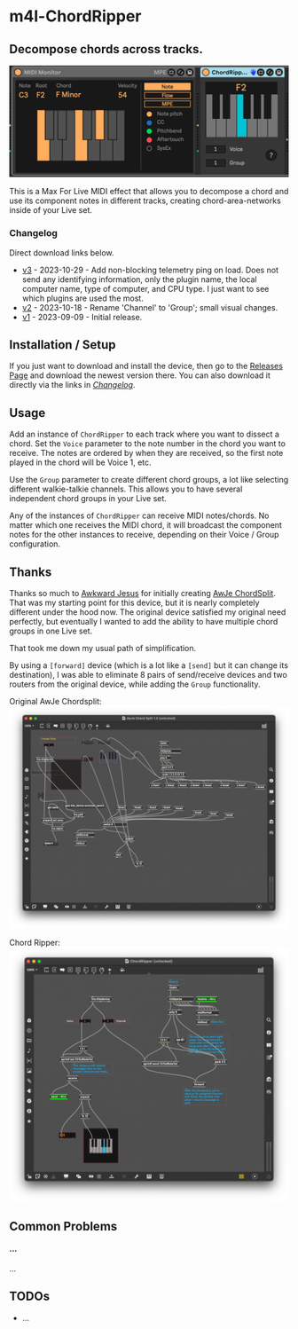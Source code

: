 # m4l-ChordRipper
## Decompose chords across tracks.

![ChordRipper](images/ChordRipper.png)

This is a Max For Live MIDI effect that allows you to decompose a chord and use its component notes in different tracks, creating chord-area-networks inside of your Live set.

### Changelog

Direct download links below.
* [v3](https://github.com/zsteinkamp/m4l-ChordRipper/releases/download/v3/ChordRipper-v3.amxd) - 2023-10-29 - Add non-blocking telemetry ping on load. Does not send any identifying information, only the plugin name, the local computer name, type of computer, and CPU type. I just want to see which plugins are used the most.
* [v2](https://github.com/zsteinkamp/m4l-ChordRipper/releases/download/v2/ChordRipper-v2.amxd) - 2023-10-18 - Rename 'Channel' to 'Group'; small visual changes.
* [v1](https://github.com/zsteinkamp/m4l-ChordRipper/raw/main/frozen/ChordRipper-v1.amxd) - 2023-09-09 - Initial release.

## Installation / Setup

If you just want to download and install the device, then go to the [Releases Page](https://github.com/zsteinkamp/m4l-ChordRipper/releases) and download the newest version there. You can also download it directly via the links in [*Changelog*](#changelog).

## Usage

Add an instance of `ChordRipper` to each track where you want to dissect a chord. Set the `Voice` parameter to the note number in the chord you want to receive. The notes are ordered by when they are received, so the first note played in the chord will be Voice 1, etc.

Use the `Group` parameter to create different chord groups, a lot like selecting different walkie-talkie channels. This allows you to have several independent chord groups in your Live set.

Any of the instances of `ChordRipper` can receive MIDI notes/chords. No matter which one receives the MIDI chord, it will broadcast the component notes for the other instances to receive, depending on their Voice / Group configuration.

## Thanks
Thanks so much to [Awkward
Jesus](https://maxforlive.com/profile/user/AwkwardJesus) for initially creating
[AwJe ChordSplit](https://maxforlive.com/library/device.php?id=6429#22317).
That was my starting point for this device, but it is nearly completely
different under the hood now. The original device satisfied my original need
perfectly, but eventually I wanted to add the ability to have multiple chord
groups in one Live set.

That took me down my usual path of simplification.

By using a `[forward]` device (which is a lot like a `[send]` but it can change its destination), I was able to eliminate 8 pairs of send/receive devices and two routers from the original device, while adding the `Group` functionality.

Original AwJe Chordsplit:
![Original Device](images/before.png)

Chord Ripper:
![This Device](images/after.png)


## Common Problems

#### ...
...


## TODOs
* ...

